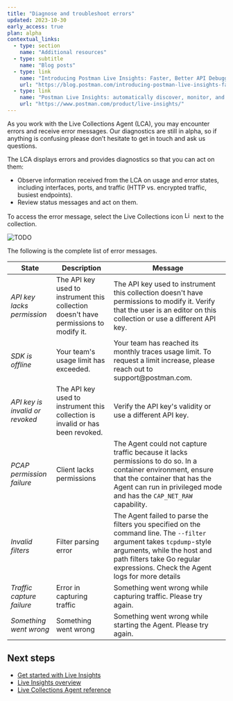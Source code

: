 ```yaml
---
title: "Diagnose and troubleshoot errors"
updated: 2023-10-30
early_access: true
plan: alpha
contextual_links:
  - type: section
    name: "Additional resources"
  - type: subtitle
    name: "Blog posts"
  - type: link
    name: "Introducing Postman Live Insights: Faster, Better API Debugging"
    url: "https://blog.postman.com/introducing-postman-live-insights-faster-better-api-debugging/"
  - type: link
    name: "Postman Live Insights: automatically discover, monitor, and add APIs"
    url: "https://www.postman.com/product/live-insights/"
---
```


As you work with the Live Collections Agent (LCA), you may encounter errors and receive error messages. Our diagnostics are still in alpha, so if anything is confusing please don’t hesitate to get in touch and ask us questions.

The LCA displays errors and provides diagnostics so that you can act on them:

* Observe information received from the LCA on usage and error states, including interfaces, ports, and traffic (HTTP vs. encrypted traffic, busiest endpoints).
* Review status messages and act on them.

To access the error message, select the Live Collections icon <img alt="Live Collections icon" src="https://assets.postman.com/postman-docs/v10/icon-live-collections.jpg#icon" width="16px"> next to the collection.

![TODO](https://via.placeholder.com/500x300.png?text=under+construction)

The following is the complete list of error messages.

| State                           | Description                                                                           | Message                                                                                                                                                                                                                              |
| ------------------------------- | ------------------------------------------------------------------------------------- | ------------------------------------------------------------------------------------------------------------------------------------------------------------------------------------------------------------------------------------ |
| _API key lacks permission_      | The API key used to instrument this collection doesn't have permissions to modify it. | The API key used to instrument this collection doesn't have permissions to modify it. Verify that the user is an editor on this collection or use a different API key.                                                               |
| _SDK is offline_                | Your team's usage limit has exceeded.                                                 | Your team has reached its monthly traces usage limit. To request a limit increase, please reach out to support\@postman.com.                                                                                                         |
| _API key is invalid or revoked_ | The API key used to instrument this collection is invalid or has been revoked.        | Verify the API key's validity or use a different API key.                                                                                                                                                                            |
| _PCAP permission failure_       | Client lacks permissions                                                              | The Agent could not capture traffic because it lacks permissions to do so. In a container environment, ensure that the container that has the Agent can run in privileged mode and has the `CAP_NET_RAW` capability.                 |
| _Invalid filters_               | Filter parsing error                                                                  | The Agent failed to parse the filters you specified on the command line. The `--filter` argument takes `tcpdump`-style arguments, while the host and path filters take Go regular expressions. Check the Agent logs for more details |
| _Traffic capture failure_       | Error in capturing traffic                                                            | Something went wrong while capturing traffic. Please try again.                                                                                                                                                                      |
| _Something went wrong_          | Something went wrong                                                                  | Something went wrong while starting the Agent. Please try again.                                                                                                                                                                     |

## Next steps

* [Get started with Live Insights](/docs/live-insights/live-insights-gs/)
* [Live Insights overview](/docs/live-insights/live-insights-overview/)
* [Live Collections Agent reference](/docs/live-insights/live-insights-reference/)